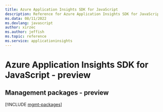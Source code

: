 ```yaml
---
title: Azure Application Insights SDK for JavaScript
description: Reference for Azure Application Insights SDK for JavaScript
ms.data: 08/11/2022
ms.devlang: javascript
author: xirzec
ms.author: jeffish
ms.topic: reference
ms.service: applicationinsights
---
```

# Azure Application Insights SDK for JavaScript - preview

## Management packages - preview
[!INCLUDE [mgmt-packages](application-insights-mgmt-index.md)]